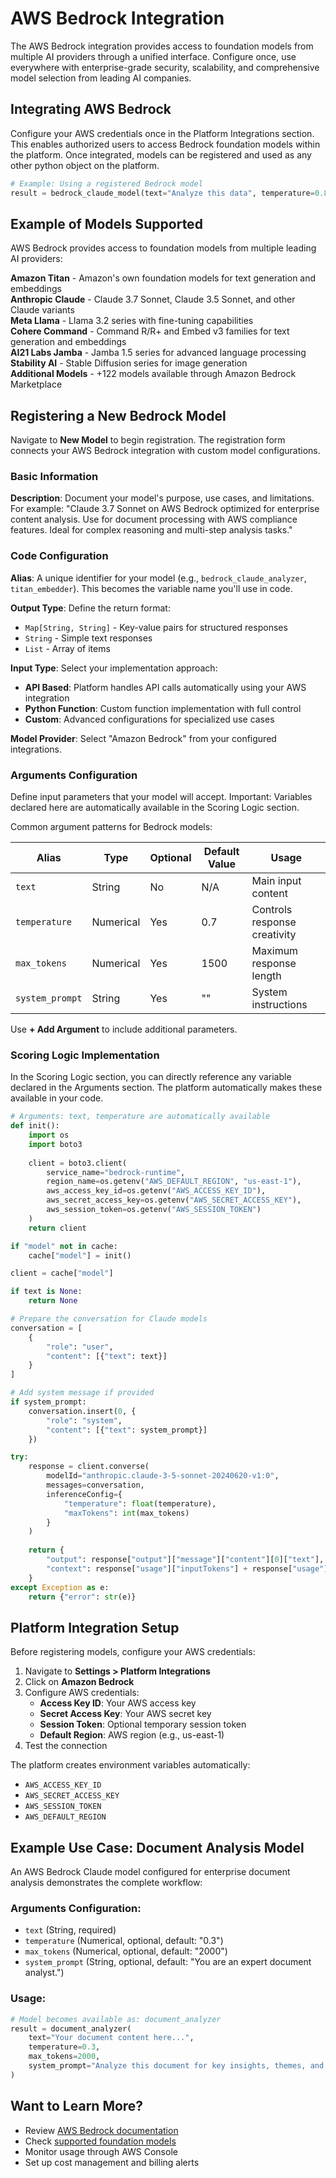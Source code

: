 # AWS Bedrock Integration

The AWS Bedrock integration provides access to foundation models from multiple AI providers through a unified interface. Configure once, use everywhere with enterprise-grade security, scalability, and comprehensive model selection from leading AI companies.

## Integrating AWS Bedrock

Configure your AWS credentials once in the Platform Integrations section. This enables authorized users to access Bedrock foundation models within the platform. Once integrated, models can be registered and used as any other python object on the platform.

```python
# Example: Using a registered Bedrock model
result = bedrock_claude_model(text="Analyze this data", temperature=0.8)
```

## Example of Models Supported

AWS Bedrock provides access to foundation models from multiple leading AI providers:

**Amazon Titan** - Amazon's own foundation models for text generation and embeddings  
**Anthropic Claude** - Claude 3.7 Sonnet, Claude 3.5 Sonnet, and other Claude variants  
**Meta Llama** - Llama 3.2 series with fine-tuning capabilities  
**Cohere Command** - Command R/R+ and Embed v3 families for text generation and embeddings  
**AI21 Labs Jamba** - Jamba 1.5 series for advanced language processing  
**Stability AI** - Stable Diffusion series for image generation  
**Additional Models** - +122 models available through Amazon Bedrock Marketplace

## Registering a New Bedrock Model

Navigate to **New Model** to begin registration. The registration form connects your AWS Bedrock integration with custom model configurations.

### Basic Information

**Description**: Document your model's purpose, use cases, and limitations. For example: "Claude 3.7 Sonnet on AWS Bedrock optimized for enterprise content analysis. Use for document processing with AWS compliance features. Ideal for complex reasoning and multi-step analysis tasks."

### Code Configuration

**Alias**: A unique identifier for your model (e.g., `bedrock_claude_analyzer`, `titan_embedder`). This becomes the variable name you'll use in code.

**Output Type**: Define the return format:
- `Map[String, String]` - Key-value pairs for structured responses
- `String` - Simple text responses
- `List` - Array of items

**Input Type**: Select your implementation approach:
- **API Based**: Platform handles API calls automatically using your AWS integration
- **Python Function**: Custom function implementation with full control
- **Custom**: Advanced configurations for specialized use cases

**Model Provider**: Select "Amazon Bedrock" from your configured integrations.

### Arguments Configuration

Define input parameters that your model will accept. Important: Variables declared here are automatically available in the Scoring Logic section.

Common argument patterns for Bedrock models:

| Alias | Type | Optional | Default Value | Usage |
|-------|------|----------|---------------|-------|
| `text` | String | No | N/A | Main input content |
| `temperature` | Numerical | Yes | 0.7 | Controls response creativity |
| `max_tokens` | Numerical | Yes | 1500 | Maximum response length |
| `system_prompt` | String | Yes | "" | System instructions |

Use **+ Add Argument** to include additional parameters.

### Scoring Logic Implementation

In the Scoring Logic section, you can directly reference any variable declared in the Arguments section. The platform automatically makes these available in your code.

```python
# Arguments: text, temperature are automatically available
def init():
    import os
    import boto3
    
    client = boto3.client(
        service_name="bedrock-runtime",
        region_name=os.getenv("AWS_DEFAULT_REGION", "us-east-1"),
        aws_access_key_id=os.getenv("AWS_ACCESS_KEY_ID"),
        aws_secret_access_key=os.getenv("AWS_SECRET_ACCESS_KEY"),
        aws_session_token=os.getenv("AWS_SESSION_TOKEN")
    )
    return client

if "model" not in cache:
    cache["model"] = init()

client = cache["model"]

if text is None:
    return None

# Prepare the conversation for Claude models
conversation = [
    {
        "role": "user",
        "content": [{"text": text}]
    }
]

# Add system message if provided
if system_prompt:
    conversation.insert(0, {
        "role": "system", 
        "content": [{"text": system_prompt}]
    })

try:
    response = client.converse(
        modelId="anthropic.claude-3-5-sonnet-20240620-v1:0",
        messages=conversation,
        inferenceConfig={
            "temperature": float(temperature),
            "maxTokens": int(max_tokens)
        }
    )
    
    return {
        "output": response["output"]["message"]["content"][0]["text"],
        "context": response["usage"]["inputTokens"] + response["usage"]["outputTokens"]
    }
except Exception as e:
    return {"error": str(e)}
```

## Platform Integration Setup

Before registering models, configure your AWS credentials:

1. Navigate to **Settings > Platform Integrations**
2. Click on **Amazon Bedrock**
3. Configure AWS credentials:
   * **Access Key ID**: Your AWS access key
   * **Secret Access Key**: Your AWS secret key
   * **Session Token**: Optional temporary session token
   * **Default Region**: AWS region (e.g., us-east-1)
4. Test the connection

The platform creates environment variables automatically:
- `AWS_ACCESS_KEY_ID`
- `AWS_SECRET_ACCESS_KEY`
- `AWS_SESSION_TOKEN`
- `AWS_DEFAULT_REGION`

## Example Use Case: Document Analysis Model

An AWS Bedrock Claude model configured for enterprise document analysis demonstrates the complete workflow:

### Arguments Configuration:
- `text` (String, required)
- `temperature` (Numerical, optional, default: "0.3")
- `max_tokens` (Numerical, optional, default: "2000")
- `system_prompt` (String, optional, default: "You are an expert document analyst.")

### Usage:
```python
# Model becomes available as: document_analyzer
result = document_analyzer(
    text="Your document content here...",
    temperature=0.3,
    max_tokens=2000,
    system_prompt="Analyze this document for key insights, themes, and actionable recommendations."
)
```

## Want to Learn More?

- Review [AWS Bedrock documentation](https://docs.aws.amazon.com/bedrock/)
- Check [supported foundation models](https://docs.aws.amazon.com/bedrock/latest/userguide/models-supported.html)
- Monitor usage through AWS Console
- Set up cost management and billing alerts